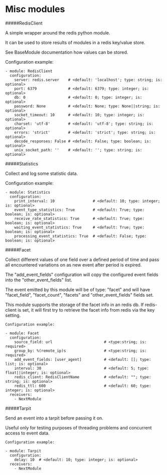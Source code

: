 Misc modules
==========

#####RedisClient

A simple wrapper around the redis python module.

It can be used to store results of modules in a redis key/value store.

See BaseModule documentation how values can be stored.

Configuration example:

    - module: RedisClient
      configuration:
        server: redis.server    # <default: 'localhost'; type: string; is: optional>
        port: 6379              # <default: 6379; type: integer; is: optional>
        db: 0                   # <default: 0; type: integer; is: optional>
        password: None          # <default: None; type: None||string; is: optional>
        socket_timeout: 10      # <default: 10; type: integer; is: optional>
        charset: 'utf-8'        # <default: 'utf-8'; type: string; is: optional>
        errors: 'strict'        # <default: 'strict'; type: string; is: optional>
        decode_responses: False # <default: False; type: boolean; is: optional>
        unix_socket_path: ''    # <default: ''; type: string; is: optional>

#####Statistics

Collect and log some statistic data.

Configuration example:

    - module: Statistics
      configuration:
        print_interval: 10                 # <default: 10; type: integer; is: optional>
        event_type_statistics: True        # <default: True; type: boolean; is: optional>
        receive_rate_statistics: True      # <default: True; type: boolean; is: optional>
        waiting_event_statistics: True     # <default: True; type: boolean; is: optional>
        processing_event_statistics: True  # <default: False; type: boolean; is: optional>

#####Facet

Collect different values of one field over a defined period of time and pass all
encountered variations on as new event after period is expired.

The "add_event_fields" configuration will copy the configured event fields into the "other_event_fields" list.

The event emitted by this module will be of type: "facet" and will have "facet_field",
"facet_count", "facets" and "other_event_fields" fields set.

This module supports the storage of the facet info in an redis db. If redis-client is set,
it will first try to retrieve the facet info from redis via the key setting.

    Configuration example:

    - module: Facet
      configuration:
        source_field: url                       # <type:string; is: required>
        group_by: %(remote_ip)s                 # <type:string; is: required>
        add_event_fields: [user_agent]          # <default: []; type: list; is: optional>
        interval: 30                            # <default: 5; type: float||integer; is: optional>
        redis_client: RedisClientName           # <default: ""; type: string; is: optional>
        redis_ttl: 600                          # <default: 60; type: integer; is: optional>
      receivers:
        - NextModule

#####Tarpit

Send an event into a tarpit before passing it on.

Useful only for testing purposes of threading problems and concurrent access to event data.

    Configuration example:

    - module: Tarpit
      configuration:
        delay: 10  # <default: 10; type: integer; is: optional>
      receivers:
        - NextModule